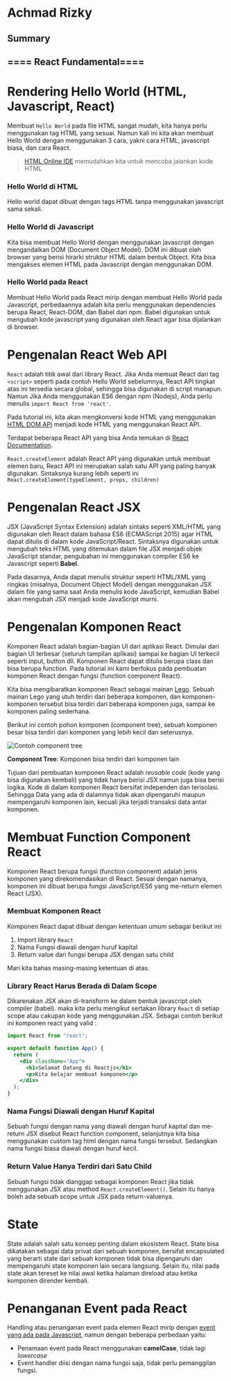 # Achmad Rizky

## Summary

## ==== React Fundamental====

# Rendering Hello World (HTML, Javascript, React)

Membuat `Hello World` pada file HTML sangat mudah, kita hanya perlu menggunakan tag HTML yang sesuai. Namun kali ini kita akan membuat Hello World dengan menggunakan 3 cara, yakni cara HTML, javascript biasa, dan cara React.

> [HTML Online IDE](https://www.kodekami.com/reactjs/tools/online-code-compiler/#html-tryit-editor-w3schools) memudahkan kita untuk mencoba jalankan kode HTML

### Hello World di HTML

Hello world dapat dibuat dengan tags HTML tanpa menggunakan javascript sama sekali.

### Hello World di Javascript

Kita bisa membuat Hello World dengan menggunakan javascript dengan mengandalkan DOM (Document Object Model). DOM ini dibuat oleh browser yang berisi hirarki struktur HTML dalam bentuk Object. Kita bisa mengakses elemen HTML pada Javascript dengan menggunakan DOM.

### Hello World pada React

Membuat Hello World pada React mirip dengan membuat Hello World pada Javascript, perbedaannya adalah kita perlu menggunakan dependencies berupa React, React-DOM, dan Babel dari npm. Babel digunakan untuk mengubah kode javascript yang digunakan oleh React agar bisa dijalankan di browser.

# Pengenalan React Web API

`React` adalah titik awal dari library React. Jika Anda memuat React dari tag `<script>` seperti pada contoh Hello World sebelumnya, React API tingkat atas ini tersedia secara global, sehingga bisa digunakan di script manapun. Namun Jika Anda menggunakan ES6 dengan npm (Nodejs), Anda perlu menulis `import React from 'react'`.

Pada tutorial ini, kita akan mengkonversi kode HTML yang menggunakan [HTML DOM API](https://www.kodekami.com/redirect?url=https://developer.mozilla.org/en-US/docs/Web/API/HTML_DOM_API) menjadi kode HTML yang menggunakan React API.

Terdapat beberapa React API yang bisa Anda temukan di [React Documentation](https://www.kodekami.com/redirect?url=https://reactjs.org/docs/react-api.html).

`React.createElement` adalah React API yang digunakan untuk membuat elemen baru, React API ini merupakan salah satu API yang paling banyak digunakan. Sintaksnya kurang lebih seperti ini `React.createElement(typeElement, props, children)`

# Pengenalan React JSX

JSX (JavaScript Syntax Extension) adalah sintaks seperti XML/HTML yang digunakan oleh React dalam bahasa ES6 (ECMAScript 2015) agar HTML dapat ditulis di dalam kode JavaScript/React. Sintaksnya digunakan untuk mengubah teks HTML yang ditemukan dalam file JSX menjadi objek JavaScript standar, pengubahan ini menggunakan compiler ES6 ke Javascript seperti **Babel**.

Pada dasarnya, Anda dapat menulis struktur seperti HTML/XML yang ringkas (misalnya, Document Object Model) dengan menggunakan JSX dalam file yang sama saat Anda menulis kode JavaScript, kemudian Babel akan mengubah JSX menjadi kode JavaScript murni.

# Pengenalan Komponen React

Komponen React adalah bagian-bagian UI dari aplikasi React. Dimulai dari bagian UI terbesar (seluruh tampilan aplikasi) sampai ke bagian UI terkecil seperti input, button dll. Komponen React dapat ditulis berupa class dan bisa berupa function. Pada tutorial ini kami berfokus pada pembuatan komponen React dengan fungsi (function component React).

Kita bisa mengibaratkan komponen React sebagai mainan [Lego](https://www.kodekami.com/redirect?url=https://www.google.com/search?q=lego). Sebuah mainan Lego yang utuh terdiri dari beberapa komponen, dan komponen-komponen tersebut bisa terdiri dari beberapa komponen juga, sampai ke komponen paling sederhana.

Berikut ini contoh pohon komponen (component tree), sebuah komponen besar bisa terdiri dari komponen yang lebih kecil dan seterusnya.

![Contoh component tree](https://cdn.statically.io/img/raw.githubusercontent.com/f=auto/elfaro1453/blog-assets/98fe2b66cf2a3485ad62777d381a7c3ced1a58be/docs-javascript/react-components.png)

**Component Tree**: Komponen bisa terdiri dari komponen lain

Tujuan dari pembuatan komponen React adalah _reusable code_ (kode yang bisa digunakan kembali) yang tidak hanya berisi JSX namun juga bisa berisi logika. Kode di dalam komponen React bersifat independen dan terisolasi. Sehingga Data yang ada di dalamnya tidak akan dipengaruhi maupun mempengaruhi komponen lain, kecuali jika terjadi transaksi data antar komponen.

# Membuat Function Component React

Komponen React berupa fungsi (function component) adalah jenis komponen yang direkomendasikan di React. Sesuai dengan namanya, komponen ini dibuat berupa fungsi JavaScript/ES6 yang me-return elemen React (JSX).

### Membuat Komponen React

Komponen React dapat dibuat dengan ketentuan umum sebagai berikut ini:

1.  Import library `React`
2.  Nama Fungsi diawali dengan huruf kapital
3.  Return value dari fungsi berupa JSX dengan satu child

Mari kita bahas masing-masing ketentuan di atas.

### Library React Harus Berada di Dalam Scope

Dikarenakan JSX akan di-transform ke dalam bentuk javascript oleh compiler (babel). maka kita perlu mengikut sertakan library `React` di setiap scope atau cakupan kode yang menggunakan JSX. Sebagai contoh berikut ini komponen react yang valid :

```jsx
import React from "react";

export default function App() {
  return (
    <div className="App">
      <h1>Selamat Datang di Reactjs</h1>
      <p>Kita belajar membuat komponen</p>
    </div>
  );
}
```

### Nama Fungsi Diawali dengan Huruf Kapital

Sebuah fungsi dengan nama yang diawali dengan huruf kapital dan me-return JSX disebut React function component, selanjutnya kita bisa menggunakan custom tag html dengan nama fungsi tersebut. Sedangkan nama fungsi biasa diawali dengan huruf kecil.

### Return Value Hanya Terdiri dari Satu Child

Sebuah fungsi tidak dianggap sebagai komponen React jika tidak menggunakan JSX atau method `React.createElement()`. Selain itu hanya boleh ada sebuah scope untuk JSX pada return-valuenya.

# State

State adalah salah satu konsep penting dalam ekosistem React. State bisa dikatakan sebagai data privat dari sebuah komponen, bersifat encapsulated yang berarti state dari sebuah komponen tidak bisa dipengaruhi dan mempengaruhi state komponen lain secara langsung. Selain itu, nilai pada state akan tereset ke nilai awal ketika halaman direload atau ketika komponen dirender kembali.

# Penanganan Event pada React

Handling atau penanganan event pada elemen React mirip dengan [event yang ada pada Javascript](https://www.kodekami.com/reactjs/javascript-for-learn-react/events-pada-javascript/), namun dengan beberapa perbedaan yaitu:

- Penamaan event pada React menggunakan **camelCase**, tidak lagi _lowercase_
- Event handler diisi dengan nama fungsi saja, tidak perlu pemanggilan fungsi.
